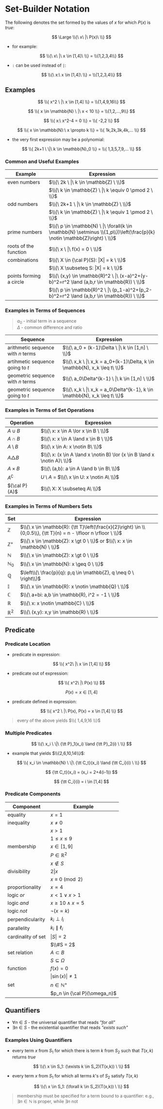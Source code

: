 # Set-Builder Notation

The following denotes the set formed by the values of $x$ for which $P(x)$ is _true_:

$$
\Large
\\{\ x\ |\ P(x)\ \\}
$$

- for example:

$$
\\{\ x\ |\ x \in [1,4]\ \\} =
\\{1,2,3,4\\}
$$

- `:` can be used instead of `|`:

$$
\\{\ x:\ x \in [1,4]\ \\} =
\\{1,2,3,4\\}
$$

## Examples

$$
\\{ x^2 \ |\ x \in [1,4] \\} =
\\{1,4,9,16\\}
$$

$$
\\{ x \in \mathbb{N} \ |\ x < 10 \\} =
\\{1,2,...,9\\}
$$

$$
\\{ x:\ x^2-4 = 0 \\} =
\\{ -2,2 \\}
$$

$$
\\{ x \in \mathbb{N}:\ x \propto k \\} =
\\{ 1k,2k,3k,4k,... \\}
$$

- the very first expression may be a polynomial:

$$
\\{ 2k+1 \ \|\ k \in \mathbb{N}_0 \\} =
\\{ 1,3,5,7,9,... \\}
$$

### Common and Useful Examples

| Example | Expression |
|--|--|
| even numbers | $\\{\ 2k \ \|\ k \in \mathbb{Z} \ \\}$ |
| | $\\{\ k \in \mathbb{Z} \ \|\ k \equiv 0 \pmod 2 \ \\}$ |
| odd numbers | $\\{\ 2k+1 \ \|\ k \in \mathbb{Z} \ \\}$ |
| | $\\{\ k \in \mathbb{Z} \ \|\ k \equiv 1 \pmod 2 \ \\}$ |
| prime numbers | $\\{\ p \in \mathbb{N} \ \|\ \forall(k \in \mathbb{N} \setminus \\{1,p\\})\left(\frac{p}{k} \notin \mathbb{Z}\right) \ \\}$ |
| roots of the function | $\\{\ x \ \|\ f(x) = 0 \ \\}$ |
| combinations | $\\{\ X \in {\cal P}(S): \|X\| = k \ \\}$ |
| | $\\{\ X \subseteq S: \|X\| = k \ \\}$ |
| points forming a circle | $\\{\ (x,y) \in \mathbb{R}^2 \ \|\ (x-a)^2+(y-b)^2=r^2 \land (a,b,r \in \mathbb{R}) \ \\}$ |
| | $\\{\ p \in \mathbb{R}^2 \ \|\ (p_1-a)^2+(p_2-b)^2=r^2 \land (a,b,r \in \mathbb{R}) \ \\}$ |

### Examples in Terms of Sequences

> $a_0$ - initial term in a sequence  
> $\Delta$ - common difference and ratio

| Sequence | Expression |
|--|--|
| arithmetic sequence with $n$ terms | $\\{\ a_0 + (k-1)\Delta \ \|\  k \in [1,n] \ \\}$ |
| artihmetic sequence going to $t$ | $\\{\ x_k \ \|\ x_k = a_0+(k-1)\Delta, k \in \mathbb{N}, x_k \leq t\ \\}$ |
| geometric sequence with $n$ terms | $\\{\ a_0\Delta^{k-1} \ \|\  k \in [1,n] \ \\}$ |
| geometric sequence going to $t$ | $\\{\ x_k \ \|\ x_k = a_0\Delta^{k-1}, k \in \mathbb{N}, x_k \leq t\ \\}$ |

### Examples in Terms of Set Operations

| Operation | Expression |
|--|--|
| $A \cup B$ | $\\{\ x: x \in A \lor x \in B \ \\}$ |
| $A \cap B$ | $\\{\ x: x \in A \land x \in B \ \\}$ |
| $A \setminus B$ | $\\{\ x \in A: x \notin B\ \\}$ |
| $A \mathop{\triangle} B$ | $\\{\ x: (x \in A \land x \notin B) \lor (x \in B \land x \notin A)\ \\}$ |
| $A \times B$ | $\\{\ (a,b): a \in A \land b \in B\ \\}$ |
| $A^{\complement}$ | $U \setminus A$ = $\\{\ x \in U: x \notin A\ \\}$ |
| ${\cal P}(A)$ | $\\{\ X: X \subseteq A\ \\}$ |

### Examples in Terms of Numbers Sets

| Set | Expression |
|--|--|
| $\mathbb{Z}$ | $\\{\ x \in \mathbb{R}: {\tt T}\left(\frac{x}{2}\right) \in \\{0,0.5\\}, {\tt T}(n) = n - \lfloor n \rfloor \ \\}$ |
| $\mathbb{Z}^{+}$ | $\\{\ x \in \mathbb{Z}: x \gt 0 \ \\}$ or $\\{\ x: x \in \mathbb{N} \ \\}$ |
| $\mathbb{N}$ | $\\{\ x \in \mathbb{Z}: x \gt 0 \ \\}$ |
| $\mathbb{N}_0$ | $\\{\ x \in \mathbb{N}: x \geq 0 \ \\}$ |
| $\mathbb{Q}$ | $\left\\{\ \frac{p}{q}: p,q \in \mathbb{Z}, q \neq 0 \ \right\\}$ |
| $\mathbb{I}$ | $\\{\ x \in \mathbb{R}: x \notin \mathbb{Q} \ \\}$ |
| $\mathbb{C}$ | $\\{\ a+bi: a,b \in \mathbb{R}, i^2 = -1 \ \\}$ |
| $\mathbb{R}$ | $\\{\ x: x \notin \mathbb{C} \ \\}$ |
| $\mathbb{R}^2$ | $\\{\ (x,y): x,y \in \mathbb{R} \ \\}$ |

## Predicate

### Predicate Location

- predicate in expression:

$$
\\{
x^2\ |\ x \in [1,4]
\\}
$$

- predicate out of expression:

$$
\\{
x^2\ |\ P(x)
\\}
$$

$$
P(x) = x \in [1,4]
$$

- predicate defined in expression:

$$
\\{
x^2 \ |\ P(x), P(x) = x \in [1,4]
\\}
$$

> every of the above yields $\\{ 1,4,9,16 \\}$

### Multiple Predicates

$$
\\{\ x_i \ \|\  {\tt P}_1(x_i)
\land {\tt P}_2(i)
\ \\}
$$

- example that yields $\\{2,6,10,14\\}$:

$$
\\{ x_i \in \mathbb{N} \ \|\ {\tt C_t}(x_i) \land
{\tt C_i}(i) \ \\}
$$

$$
{\tt C_t}(x_i) = (x_i = 2+4(i-1))
$$

$$
{\tt C_i}(i) = i \in [1,4]
$$

### Predicate Components

| Component | Example |
|--|--|
| equality | $x=1$ |
| inequality | $x \neq 0$ |
| | $x \gt 1$ |
| | $1 \leq x \leq 9$ |
| membership | $x \in [1,9]$ |
| | $P \in \mathbb{R}^2$ |
| | $x \notin S$ |
| divisibility | $2 \| x$ |
| | $x \equiv 0 \pmod 2$ |
| proportionality | $x \propto 4$ |
| logic _or_ | $x < 1 \lor x > 1$ |
| logic _and_ | $x \geq 10 \land x \propto 5$ |
| logic _not_ | $\lnot(x \propto k)$ |
| perpendicularity | $k_i \perp l_i$ |
| parallelity | $k_i \parallel \ell_i$ |
| cardinality of set | $\|S\| = 2$ |
| | $\\#S = 2$ |
| set relation | $A \subset B$ |
| | $S \subseteq \Omega$ |
| function | $f(x) = 0$ |
| | $\|\sin(x)\| \neq 1$ |
| set | $n \in \mathbb{N}^{+}$ |
| | $p_n \in {\cal P}(\omega_n)$ |

## Quantifiers

- $\forall n \in S$ - the universal quantifier that reads _"for all"_
- $\exists n \in S$ - the existential quantifier that reads _"exists such"_

### Examples Using Quantifiers

- every term $x$ from $S_1$ for which there is term $k$ from $S_2$ such that $T(x,k)$ returns _true_

$$
\\{\ x \in S_1: (\exists k \in S_2)(T(x,k)) \ \\}
$$

- every term $x$ from $S_1$ for which all terms $k$'s of $S_2$ satisfy $T(x,k)$

$$
\\{\ x \in S_1: (\forall k \in S_2)(T(x,k)) \ \\}
$$

> membership must be specified for a term bound to a quantifier: e.g., $\exists n \in \mathbb{N}$ is proper, while $\exists n$ not

